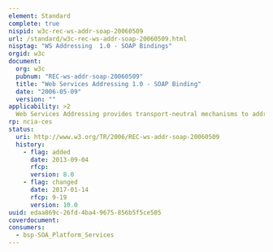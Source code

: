 ```yaml
---
element: Standard
complete: true
nispid: w3c-rec-ws-addr-soap-20060509
url: /standard/w3c-rec-ws-addr-soap-20060509.html
nisptag: "WS Addressing  1.0 - SOAP Bindings"
orgid: w3c
document:
  org: w3c
  pubnum: "REC-ws-addr-soap-20060509"
  title: "Web Services Addressing 1.0 - SOAP Binding"
  date: "2006-05-09"
  version: ""
applicability: >2
  Web Services Addressing provides transport-neutral mechanisms to address Web services and messages. Web Services Addressing 1.0 - SOAP Binding (this document) defines the binding of the abstract properties defined in Web Services Addressing 1.0 - Core to SOAP Messages.
rp: ncia-ces
status:
  uri: http://www.w3.org/TR/2006/REC-ws-addr-soap-20060509
  history: 
    - flag: added
      date: 2013-09-04
      rfcp: 
      version: 8.0
    - flag: changed
      date: 2017-01-14
      rfcp: 9-19
      version: 10.0
uuid: edaa869c-26fd-4ba4-9675-856b5f5ce505
coverdocument:
consumers:
  - bsp-SOA_Platform_Services
---
```

